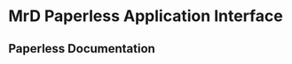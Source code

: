 MrD Paperless Application Interface
==================

Paperless Documentation 
------------------
